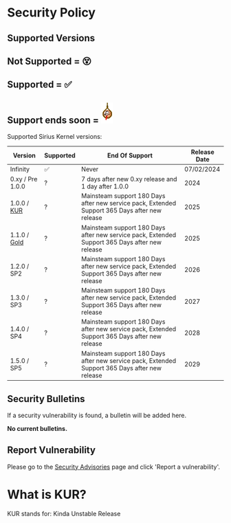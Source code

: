 <!-- Licenced under MIT -->
# Security Policy

## Supported Versions

## Not Supported = 😵
## Supported = ✅
## Support ends soon = ![support_ends_soon](img/hangman.gif)

Supported Sirius Kernel versions:

| Version          | Supported          | End Of Support                                       | Release Date                                            |
| ---------------- | ------------------ | ---------------------------------------------------- | ------------------------------------------------------- |
| Infinity         | ✅                 | Never                                                | 07/02/2024                                              |
| 0.xy / Pre 1.0.0  | ?                  | 7 days after new 0.xy release and 1 day after 1.0.0          | 2024 |
| 1.0.0 / [KUR](#what-is-kur)  | ?                  | Mainsteam support 180 Days after new service pack, Extended Support 365 Days after new release          | 2025 |
| 1.1.0 / [Gold](https://en.wikipedia.org/wiki/Software_release_life_cycle#RTM)            | ?                  | Mainsteam support 180 Days after new service pack, Extended Support 365 Days after new release          | 2025 |
| 1.2.0 / SP2           | ?                  | Mainsteam support 180 Days after new service pack, Extended Support 365 Days after new release          | 2026 |
| 1.3.0 / SP3            | ?                  | Mainsteam support 180 Days after new service pack, Extended Support 365 Days after new release          | 2027 |
| 1.4.0 / SP4            | ?                  | Mainsteam support 180 Days after new service pack, Extended Support 365 Days after new release          | 2028 |
| 1.5.0 / SP5            | ?                  | Mainsteam support 180 Days after new service pack, Extended Support 365 Days after new release          | 2029 |

## Security Bulletins
If a security vulnerability is found, a bulletin will be added here.

**No current bulletins.**

## Report Vulnerability
Please go to the [Security Advisories](https://github.com/gamma63/SiriusOS/security/advisories) page and click 'Report a vulnerability'.

# What is KUR?
KUR stands for: Kinda Unstable Release